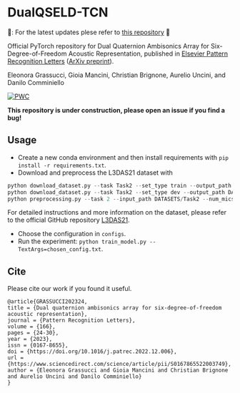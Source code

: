 # DualQSELD-TCN

:construction:: For the latest updates plese refer to [this repository](https://github.com/ispamm/DualQSELD-TCN) :construction:

Official PyTorch repository for Dual Quaternion Ambisonics Array for Six-Degree-of-Freedom Acoustic Representation, published in 
[Elsevier Pattern Recognition Letters](https://www.sciencedirect.com/science/article/pii/S0167865522003749) ([ArXiv preprint](https://arxiv.org/pdf/2204.01851.pdf)).

Eleonora Grassucci, Gioia Mancini, Christian Brignone, Aurelio Uncini, and Danilo Comminiello

[![PWC](https://img.shields.io/endpoint.svg?url=https://paperswithcode.com/badge/dual-quaternion-ambisonics-array-for-six/sound-event-localization-and-detection-on)](https://paperswithcode.com/sota/sound-event-localization-and-detection-on?p=dual-quaternion-ambisonics-array-for-six)


**This repository is under construction, please open an issue if you find a bug!**

## Usage

* Create a new conda environment and then install requirements with `pip install -r requirements.txt`.
* Download and preprocess the L3DAS21 dataset with
```python
python download_dataset.py --task Task2 --set_type train --output_path DATASETS/Task2
python download_dataset.py --task Task2 --set_type dev --output_path DATASETS/Task2
python preprocessing.py --task 2 --input_path DATASETS/Task2 --num_mics 2 --frame_len 100
```
For detailed instructions and more information on the dataset, please refer to the official GitHub repository [L3DAS21](https://github.com/l3das/L3DAS21).

* Choose the configuration in `configs`.
* Run the experiment: `python train_model.py --TextArgs=chosen_config.txt`.


## Cite
Please cite our work if you found it useful.

```
@article{GRASSUCCI202324,
title = {Dual quaternion ambisonics array for six-degree-of-freedom acoustic representation},
journal = {Pattern Recognition Letters},
volume = {166},
pages = {24-30},
year = {2023},
issn = {0167-8655},
doi = {https://doi.org/10.1016/j.patrec.2022.12.006},
url = {https://www.sciencedirect.com/science/article/pii/S0167865522003749},
author = {Eleonora Grassucci and Gioia Mancini and Christian Brignone and Aurelio Uncini and Danilo Comminiello}
}
```
